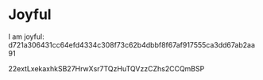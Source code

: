 # Joyful

I am joyful: d721a306431cc64efd4334c308f73c62b4dbbf8f67af917555ca3dd67ab2aa91


22extLxekaxhkSB27HrwXsr7TQzHuTQVzzCZhs2CCQmBSP